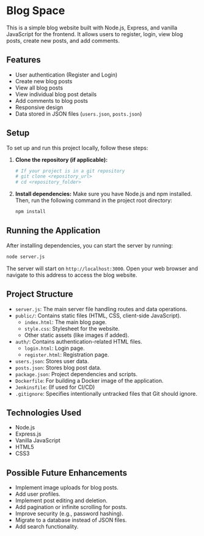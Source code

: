 # Blog Space

This is a simple blog website built with Node.js, Express, and vanilla JavaScript for the frontend. It allows users to register, login, view blog posts, create new posts, and add comments.

## Features

- User authentication (Register and Login)
- Create new blog posts
- View all blog posts
- View individual blog post details
- Add comments to blog posts
- Responsive design
- Data stored in JSON files (`users.json`, `posts.json`)

## Setup

To set up and run this project locally, follow these steps:

1.  **Clone the repository (if applicable):**
    ```bash
    # If your project is in a git repository
    # git clone <repository_url>
    # cd <repository_folder>
    ```

2.  **Install dependencies:**
    Make sure you have Node.js and npm installed. Then, run the following command in the project root directory:
    ```bash
    npm install
    ```

## Running the Application

After installing dependencies, you can start the server by running:

```bash
node server.js
```

The server will start on `http://localhost:3000`. Open your web browser and navigate to this address to access the blog website.

## Project Structure

-   `server.js`: The main server file handling routes and data operations.
-   `public/`: Contains static files (HTML, CSS, client-side JavaScript).
    -   `index.html`: The main blog page.
    -   `style.css`: Stylesheet for the website.
    -   Other static assets (like images if added).
-   `auth/`: Contains authentication-related HTML files.
    -   `login.html`: Login page.
    -   `register.html`: Registration page.
-   `users.json`: Stores user data.
-   `posts.json`: Stores blog post data.
-   `package.json`: Project dependencies and scripts.
-   `Dockerfile`: For building a Docker image of the application.
-   `Jenkinsfile`: (If used for CI/CD)
-   `.gitignore`: Specifies intentionally untracked files that Git should ignore.

## Technologies Used

-   Node.js
-   Express.js
-   Vanilla JavaScript
-   HTML5
-   CSS3

## Possible Future Enhancements

- Implement image uploads for blog posts.
- Add user profiles.
- Implement post editing and deletion.
- Add pagination or infinite scrolling for posts.
- Improve security (e.g., password hashing).
- Migrate to a database instead of JSON files.
- Add search functionality. 